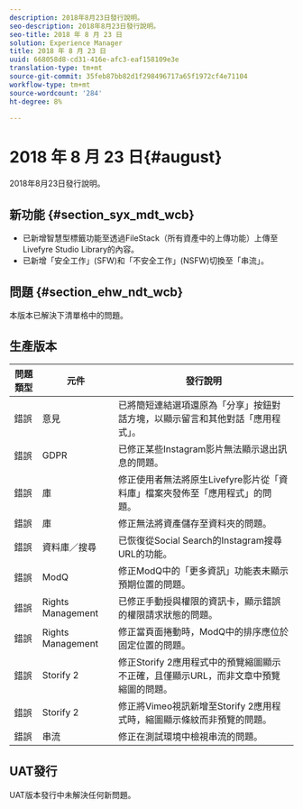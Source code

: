 ```yaml
---
description: 2018年8月23日發行說明。
seo-description: 2018年8月23日發行說明。
seo-title: 2018 年 8 月 23 日
solution: Experience Manager
title: 2018 年 8 月 23 日
uuid: 668058d8-cd31-416e-afc3-eaf158109e3e
translation-type: tm+mt
source-git-commit: 35feb87bb82d1f298496717a65f1972cf4e71104
workflow-type: tm+mt
source-wordcount: '284'
ht-degree: 8%

---
```



# 2018 年 8 月 23 日{#august}

2018年8月23日發行說明。

## 新功能 {#section_syx_mdt_wcb}

* 已新增智慧型標籤功能至透過FileStack（所有資產中的上傳功能）上傳至Livefyre Studio Library的內容。
* 已新增「安全工作」(SFW)和「不安全工作」(NSFW)切換至「串流」。

## 問題 {#section_ehw_ndt_wcb}

本版本已解決下清單格中的問題。

## 生產版本

| **問題類型** | **元件** | **發行說明** |
|---|---|---|
| 錯誤 | 意見 | 已將簡短連結選項還原為「分享」按鈕對話方塊，以顯示留言和其他對話「應用程式」。 |
| 錯誤 | GDPR | 已修正某些Instagram影片無法顯示退出訊息的問題。 |
| 錯誤 | 庫 | 修正使用者無法將原生Livefyre影片從「資料庫」檔案夾發佈至「應用程式」的問題。 |
| 錯誤 | 庫 | 修正無法將資產儲存至資料夾的問題。 |
| 錯誤 | 資料庫／搜尋 | 已恢復從Social Search的Instagram搜尋URL的功能。 |
| 錯誤 | ModQ | 修正ModQ中的「更多資訊」功能表未顯示預期位置的問題。 |
| 錯誤 | Rights Management | 已修正手動授與權限的資訊卡，顯示錯誤的權限請求狀態的問題。 |
| 錯誤 | Rights Management | 修正當頁面捲動時，ModQ中的排序應位於固定位置的問題。 |
| 錯誤 | Storify 2 | 修正Storify 2應用程式中的預覽縮圖顯示不正確，且僅顯示URL，而非文章中預覽縮圖的問題。 |
| 錯誤 | Storify 2 | 修正將Vimeo視訊新增至Storify 2應用程式時，縮圖顯示條紋而非預覽的問題。 |
| 錯誤 | 串流 | 修正在測試環境中檢視串流的問題。 |

## UAT發行

UAT版本發行中未解決任何新問題。
